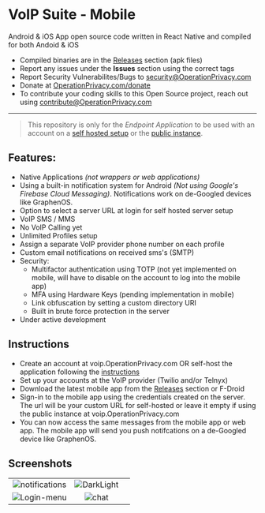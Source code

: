 # VoIP Suite - Mobile
Android &amp; iOS App open source code written in React Native and compiled for both Andoid & iOS
- Compiled binaries are in the [Releases](https://github.com/0perationPrivacy/VoIPSuite-Mobile/releases) section (apk files)
- Report any issues under the **Issues** section using the correct tags
- Report Security Vulnerabilites/Bugs to security@OperationPrivacy.com
- Donate at [OperationPrivacy.com/donate](https://www.OperationPrivacy.com/donate)
- To contribute your coding skills to this Open Source project, reach out using contribute@OperationPrivacy.com

---

> This repository is only for the *Endpoint Application* to be used with an account on a [self hosted setup](https://github.com/0perationPrivacy/VoIP) or the [public instance](https://voip.operationprivacy.com/).

## Features:
- Native Applications *(not wrappers or web applications)*
- Using a built-in notification system for Android *(Not using Google's Firebase Cloud Messaging)*. Notifications work on de-Googled devices like GraphenOS.
- Option to select a server URL at login for self hosted server setup
- VoIP SMS / MMS
- No VoIP Calling yet
- Unlimited Profiles setup
- Assign a separate VoIP provider phone number on each profile
- Custom email notifications on received sms's (SMTP)
- Security:
  - Multifactor authentication using TOTP (not yet implemented on mobile, will have to disable on the account to log into the mobile app)
  - MFA using Hardware Keys (pending implementation in mobile)
  - Link obfuscation by setting a custom directory URI
  - Built in brute force protection in the server
- Under active development

## Instructions
- Create an account at voip.OperationPrivacy.com OR self-host the application following the [instructions](https://github.com/0perationPrivacy/voip/wiki/)
- Set up your accounts at the VoIP provider (Twilio and/or Telnyx)
- Download the latest mobile app from the [Releases](https://github.com/0perationPrivacy/VoIPSuite-Mobile/releases) section or F-Droid
- Sign-in to the mobile app using the credentials created on the server. The url will be your custom URL for self-hosted or leave it empty if using the public instance at voip.OperationPrivacy.com
- You can now access the same messages from the mobile app or web app. The mobile app will send you push notifcations on a de-Googled device like GraphenOS.

## Screenshots
|                                       |                                       | |
|:-------------------------------------:|:-------------------------------------:|:-------------------------------------:|
| ![notifications](https://user-images.githubusercontent.com/89225730/216231210-76d7416f-bcaf-40cc-9bb8-9f3f841cc008.png) | ![DarkLight](https://user-images.githubusercontent.com/89225730/216231245-968de5be-5fee-4c03-9e1b-c91a084cd59a.png) | 
![Login-menu](https://user-images.githubusercontent.com/89225730/216231230-25c7813c-100f-4fc4-92bb-361151fa2e7d.png) | ![chat](https://user-images.githubusercontent.com/89225730/216231964-04b09d78-c6a1-4570-9f59-b60008f4a80a.png) |









